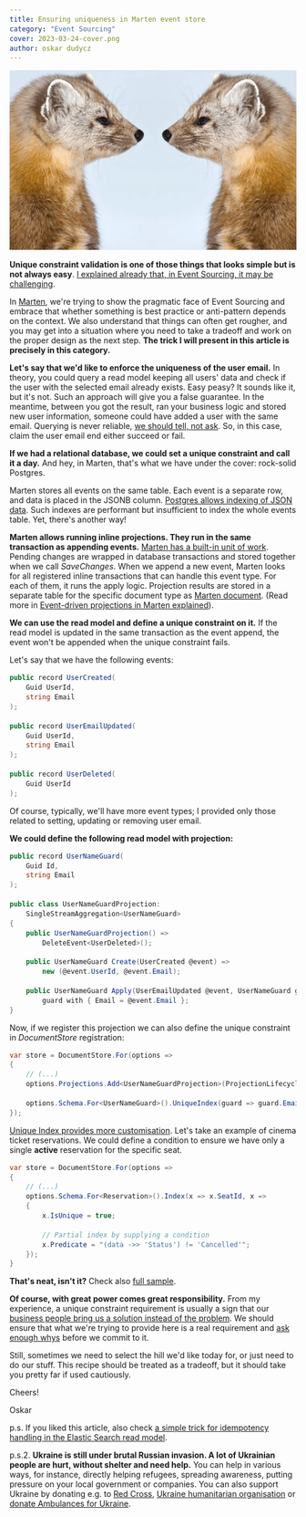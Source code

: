 ```yaml
---
title: Ensuring uniqueness in Marten event store
category: "Event Sourcing"
cover: 2023-03-24-cover.png
author: oskar dudycz
---
```


![cover](2023-03-24-cover.png)

**Unique constraint validation is one of those things that looks simple but is not always easy**. [I explained already that, in Event Sourcing, it may be challenging](/en/uniqueness-in-event-sourcing/).

In [Marten](https://martendb.io/), we're trying to show the pragmatic face of Event Sourcing and embrace that whether something is best practice or anti-pattern depends on the context. We also understand that things can often get rougher, and you may get into a situation where you need to take a tradeoff and work on the proper design as the next step. **The trick I will present in this article is precisely in this category.**

**Let's say that we'd like to enforce the uniqueness of the user email.** In theory, you could query a read model keeping all users' data and check if the user with the selected email already exists. Easy peasy? It sounds like it, but it's not. Such an approach will give you a false guarantee. In the meantime, between you got the result, ran your business logic and stored new user information, someone could have added a user with the same email. Querying is never reliable, [we should tell, not ask](/en/tell_dont_ask_how_to_keep_an_eye_on_boiling_milk/). So, in this case, claim the user email end either succeed or fail.

**If we had a relational database, we could set a unique constraint and call it a day.** And hey, in Marten, that's what we have under the cover: rock-solid Postgres.

Marten stores all events on the same table. Each event is a separate row, and data is placed in the JSONB column. [Postgres allows indexing of JSON data](https://www.postgresql.org/docs/current/datatype-json.html#JSON-INDEXING). Such indexes are performant but insufficient to index the whole events table. Yet, there's another way!

**Marten allows running inline projections. They run in the same transaction as appending events.** [Marten has a built-in unit of work](https://martendb.io/documents/sessions.html#unit-of-work-mechanics). Pending changes are wrapped in database transactions and stored together when we call _SaveChanges_. When we append a new event, Marten looks for all registered inline transactions that can handle this event type. For each of them, it runs the apply logic. Projection results are stored in a separate table for the specific document type as [Marten document](https://martendb.io/documents/). (Read more in [Event-driven projections in Marten explained](/en/projections_in_marten_explained/)).

**We can use the read model and define a unique constraint on it.** If the read model is updated in the same transaction as the event append, the event won't be appended when the unique constraint fails.

Let's say that we have the following events:

```csharp
public record UserCreated(
    Guid UserId,
    string Email
);

public record UserEmailUpdated(
    Guid UserId,
    string Email
);

public record UserDeleted(
    Guid UserId
);
```

Of course, typically, we'll have more event types; I provided only those related to setting, updating or removing user email.

**We could define the following read model with projection:**

```csharp
public record UserNameGuard(
    Guid Id,
    string Email
);

public class UserNameGuardProjection: 
    SingleStreamAggregation<UserNameGuard>
{
    public UserNameGuardProjection() =>
        DeleteEvent<UserDeleted>();

    public UserNameGuard Create(UserCreated @event) =>
        new (@event.UserId, @event.Email);

    public UserNameGuard Apply(UserEmailUpdated @event, UserNameGuard guard) =>
        guard with { Email = @event.Email };
}
```

Now, if we register this projection we can also define the unique constraint in _DocumentStore_ registration:

```csharp
var store = DocumentStore.For(options =>
{
    // (...)
    options.Projections.Add<UserNameGuardProjection>(ProjectionLifecycle.Inline);

    options.Schema.For<UserNameGuard>().UniqueIndex(guard => guard.Email);
});
```

[Unique Index provides more customisation](https://martendb.io/documents/indexing/unique.html). Let's take an example of cinema ticket reservations. We could define a condition to ensure we have only a single **active** reservation for the specific seat.

```csharp
var store = DocumentStore.For(options =>
{
    // (...)
    options.Schema.For<Reservation>().Index(x => x.SeatId, x =>
    {
        x.IsUnique = true;

        // Partial index by supplying a condition
        x.Predicate = "(data ->> 'Status') != 'Cancelled'";
    });
}
```

**That's neat, isn't it?** Check also [full sample](https://github.com/oskardudycz/EventSourcing.NetCore/blob/main/Marten.Integration.Tests/EventStore/UniqueConstraint/UniqueContstraintTests.cs).

**Of course, with great power comes great responsibility.** From my experience, a unique constraint requirement is usually a sign that our [business people bring us a solution instead of the problem](/en/bring_me_problems_not_solutions/). We should ensure that what we're trying to provide here is a real requirement and [ask enough whys](https://en.wikipedia.org/wiki/Five_whys) before we commit to it. 

Still, sometimes we need to select the hill we'd like today for, or just need to do our stuff. This recipe should be treated as a tradeoff, but it should take you pretty far if used cautiously. 

Cheers!

Oskar

p.s. If you liked this article, also check [a simple trick for idempotency handling in the Elastic Search read model](/en/simple_trick_for_idempotency_handling_in_elastic_search_readm_model/).

p.s.2. **Ukraine is still under brutal Russian invasion. A lot of Ukrainian people are hurt, without shelter and need help.** You can help in various ways, for instance, directly helping refugees, spreading awareness, putting pressure on your local government or companies. You can also support Ukraine by donating e.g. to [Red Cross](https://www.icrc.org/en/donate/ukraine), [Ukraine humanitarian organisation](https://savelife.in.ua/en/donate/) or [donate Ambulances for Ukraine](https://www.gofundme.com/f/help-to-save-the-lives-of-civilians-in-a-war-zone).